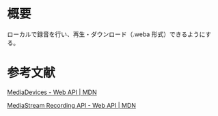 # 概要

ローカルで録音を行い、再生・ダウンロード（.weba 形式）できるようにする。

# 参考文献

[MediaDevices - Web API | MDN](https://developer.mozilla.org/ja/docs/Web/API/MediaDevices)

[MediaStream Recording API - Web API | MDN](https://developer.mozilla.org/ja/docs/Web/API/MediaStream_Recording_API)
